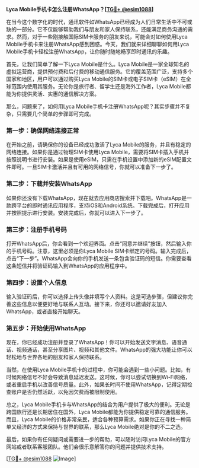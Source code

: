 **Lyca Mobile手机卡怎么注册WhatsApp？[[TG💪+ @esim1088](https://t.me/s/esim1088)]**

在当今这个数字化的时代，通讯软件如WhatsApp已经成为人们日常生活中不可或缺的一部分。它不仅能够帮助我们与朋友和家人保持联系，还能满足商务沟通的需求。然而，对于一些刚接触国际SIM卡服务的朋友来说，可能会对如何使用Lyca Mobile手机卡来注册WhatsApp感到困惑。今天，我们就来详细聊聊如何用Lyca Mobile手机卡轻松注册WhatsApp，让你随时随地畅享即时通讯的乐趣。

首先，让我们简单了解一下Lyca Mobile是什么。Lyca Mobile是一家全球知名的虚拟运营商，提供预付费和后付费的移动通信服务。它的覆盖范围广泛，支持多个国家和地区，用户可以通过购买Lyca Mobile的SIM卡或电子SIM卡（eSIM）在全球范围内使用其服务。无论你是旅行者、留学生还是海外工作者，Lyca Mobile都能为你提供灵活、实惠的通信解决方案。

那么，问题来了，如何用Lyca Mobile手机卡注册WhatsApp呢？其实步骤并不复杂，只需要几个简单的步骤即可完成。

### 第一步：确保网络连接正常

在开始之前，请确保你的设备已经成功激活了Lyca Mobile的服务，并且有稳定的网络连接。如果你是通过物理SIM卡使用Lyca Mobile，需要将SIM卡插入手机并按照说明书进行安装。如果是使用eSIM，只需在手机设置中添加新的eSIM配置文件即可。一旦SIM卡激活并且有可用的网络信号，你就可以准备下一步了。

### 第二步：下载并安装WhatsApp

如果你还没有下载WhatsApp，现在就去应用商店搜索并下载吧。WhatsApp是一款跨平台的即时通讯应用程序，支持iOS和Android系统。下载完成后，打开应用并按照提示进行安装。安装完成后，你就可以进入下一步了。

### 第三步：注册手机号码

打开WhatsApp后，你会看到一个欢迎界面。点击“同意并继续”按钮，然后输入你的手机号码。注意，这里必须是你Lyca Mobile SIM卡绑定的号码。输入完成后，点击“下一步”。WhatsApp会向你的手机发送一条包含验证码的短信。你需要查看这条短信并将验证码输入到WhatsApp的应用程序中。

### 第四步：设置个人信息

输入验证码后，你可以选择上传头像并填写个人资料。这是可选步骤，但建议你完善这些信息以便更好地与联系人互动。接下来，你还可以邀请好友加入WhatsApp，或者直接开始聊天。

### 第五步：开始使用WhatsApp

现在，你已经成功注册并登录了WhatsApp！你可以开始发送文字消息、语音通话、视频通话，甚至分享图片、视频和其他文件。WhatsApp的强大功能让你可以轻松地与世界各地的朋友和家人保持联系。

当然，在使用Lyca Mobile手机卡的过程中，你可能会遇到一些小问题。比如，有时候网络信号不好会导致消息延迟发送。这时候，你可以尝试切换到Wi-Fi网络，或者重启手机以改善信号质量。此外，如果长时间不使用WhatsApp，记得定期检查账户是否仍然活跃，以免因欠费而被限制使用。

总之，Lyca Mobile手机卡与WhatsApp的结合为用户提供了极大的便利。无论是跨国旅行还是长期居住在国外，Lyca Mobile都能为你提供稳定可靠的通信服务。而且，Lyca Mobile的价格非常亲民，适合各种预算需求。如果你正在寻找一种简单又经济的方式来保持与世界的联系，那么Lyca Mobile绝对是你的不二之选。

最后，如果你有任何疑问或需要进一步的帮助，可以随时访问Lyca Mobile的官方网站或者联系客服团队。他们会很乐意解答你的问题并提供技术支持。

[[TG💪+ @esim1088](https://t.me/s/esim1088) ![Image](https://i.postimg.cc/4NQfJmqS/Snipaste-2025-05-13-00-14-12.png)]